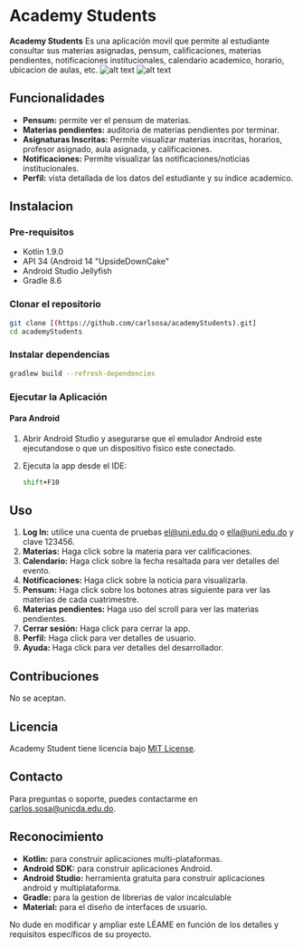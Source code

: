 

# Academy Students

**Academy Students** Es una aplicación movil que permite al estudiante consultar sus materias asignadas, pensum, calificaciones, materias pendientes, notificaciones institucionales, calendario academico, horario, ubicacion de aulas, etc. 
![alt text](http://url/to/img.png)
![alt text](http://url/to/img.png)


## Funcionalidades

- **Pensum:** permite ver el pensum de materias.
- **Materias pendientes:** auditoria de materias pendientes por terminar.
- **Asignaturas Inscritas:** Permite visualizar materias inscritas, horarios, profesor asignado, aula asignada, y calificaciones.
- **Notificaciones:** Permite visualizar las notificaciones/noticias institucionales.
- **Perfil:** vista detallada de los datos del estudiante y su indice academico.

## Instalacion

### Pre-requisitos

- Kotlin 1.9.0
- API 34 (Android 14 "UpsideDownCake"
- Android Studio Jellyfish
- Gradle 8.6

### Clonar el repositorio

```bash
git clone [(https://github.com/carlsosa/academyStudents).git]
cd academyStudents
```

### Instalar dependencias

```bash
gradlew build --refresh-dependencies
```

### Ejecutar la Aplicación

#### Para Android

1. Abrir Android Studio y asegurarse que el emulador Android este ejecutandose o que un dispositivo fisico este conectado.
2. Ejecuta la app desde el IDE:

    ```bash
    shift+F10
    ```

## Uso

1. **Log In:** utilice una cuenta de pruebas el@uni.edu.do o ella@uni.edu.do y clave 123456.
2. **Materias:** Haga click sobre la materia para ver calificaciones.
3. **Calendario:** Haga click sobre la fecha resaltada para ver detalles del evento.
4. **Notificaciones:** Haga click sobre la noticia para visualizarla.
5. **Pensum:** Haga click sobre los botones atras siguiente para ver las materias de cada cuatrimestre.
6. **Materias pendientes:** Haga uso del scroll para ver las materias pendientes.
7. **Cerrar sesión:** Haga click para cerrar la app.
8. **Perfil:** Haga click para ver detalles de usuario.
9. **Ayuda:** Haga click para ver detalles del desarrollador.

## Contribuciones

No se aceptan.

## Licencia

Academy Student tiene licencia bajo [MIT License](LICENSE).

## Contacto

Para preguntas o soporte, puedes contactarme en [carlos.sosa@unicda.edu.do](mailto:carlos.sosa@unicda.edu.do).

## Reconocimiento

- **Kotlin:** para construir aplicaciones multi-plataformas.
- **Android SDK:** para construir aplicaciones Android.
- **Android Studio:** herramienta gratuita para construir aplicaciones android y multiplataforma.
- **Gradle:** para la gestion de librerias de valor incalculable
- **Material:** para el diseño de interfaces de usuario.



No dude en modificar y ampliar este LÉAME en función de los detalles y requisitos específicos de su proyecto.
